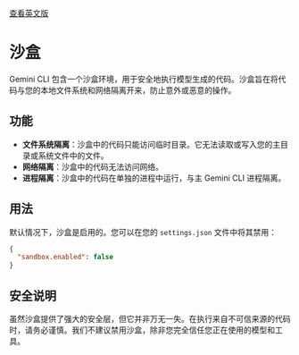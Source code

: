 [查看英文版](../../../docs/sandbox.md)

# 沙盒

Gemini CLI 包含一个沙盒环境，用于安全地执行模型生成的代码。沙盒旨在将代码与您的本地文件系统和网络隔离开来，防止意外或恶意的操作。

## 功能

-   **文件系统隔离**：沙盒中的代码只能访问临时目录。它无法读取或写入您的主目录或系统文件中的文件。
-   **网络隔离**：沙盒中的代码无法访问网络。
-   **进程隔离**：沙盒中的代码在单独的进程中运行，与主 Gemini CLI 进程隔离。

## 用法

默认情况下，沙盒是启用的。您可以在您的 `settings.json` 文件中将其禁用：

```json
{
  "sandbox.enabled": false
}
```

## 安全说明

虽然沙盒提供了强大的安全层，但它并非万无一失。在执行来自不可信来源的代码时，请务必谨慎。我们不建议禁用沙盒，除非您完全信任您正在使用的模型和工具。